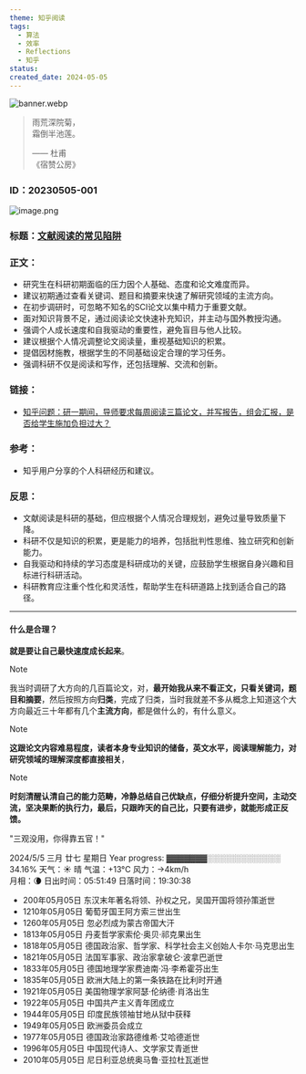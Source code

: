 ```yaml
---
theme: 知乎阅读
tags:
  - 算法
  - 效率
  - Reflections
  - 知乎
status: 
created_date: 2024-05-05
---
```

![banner.webp](https://cdn.jsdelivr.net/gh/duanbiao2000/BlogGallery@main/picture/banner.webp)

> 雨荒深院菊，  
> 霜倒半池莲。  
> 
> —— 杜甫  
> 《宿赞公房》

### **ID**：20230505-001
![image.png](https://cdn.jsdelivr.net/gh/duanbiao2000/BlogGallery@main/picture/20240504232256.png)

### **标题**：[文献阅读的常见陷阱](../../AI/信息差/知乎/科研新手如何避免文献阅读的常见陷阱)
### **正文**：
- 研究生在科研初期面临的压力因个人基础、态度和论文难度而异。
- 建议初期通过查看关键词、题目和摘要来快速了解研究领域的主流方向。
- 在初步调研时，可忽略不知名的SCI论文以集中精力于重要文献。
- 面对知识背景不足，通过阅读论文快速补充知识，并主动与国外教授沟通。
- 强调个人成长速度和自我驱动的重要性，避免盲目与他人比较。
- 建议根据个人情况调整论文阅读量，重视基础知识的积累。
- 提倡因材施教，根据学生的不同基础设定合理的学习任务。
- 强调科研不仅是阅读和写作，还包括理解、交流和创新。

### **链接**：
- [知乎问题：研一期间，导师要求每周阅读三篇论文，并写报告，组会汇报，是否给学生施加负担过大？](https://www.zhihu.com/question/424734865/answer/1520845021)
### **参考**：
- 知乎用户分享的个人科研经历和建议。
### **反思**：
- 文献阅读是科研的基础，但应根据个人情况合理规划，避免过量导致质量下降。
- 科研不仅是知识的积累，更是能力的培养，包括批判性思维、独立研究和创新能力。
- 自我驱动和持续的学习态度是科研成功的关键，应鼓励学生根据自身兴趣和目标进行科研活动。
- 科研教育应注重个性化和灵活性，帮助学生在科研道路上找到适合自己的路径。

---
#### 什么是合理？
**就是要让自己最快速度成长起来**。

>[!note]
>我当时调研了大方向的几百篇论文，对，**最开始我从来不看正文，只看关键词，题目和摘要**，然后按照方向**归类**，完成了归类，当时我就差不多从概念上知道这个大方向最近三十年都有几个**主流方向**，都是做什么的，有什么意义。

>[!note]
>**这跟论文内容难易程度，读者本身专业知识的储备，英文水平，阅读理解能力，对研究领域的理解深度都直接相关**，

> [!note]
> **时刻清醒认清自己的能力范畴，冷静总结自己优缺点，仔细分析提升空间，主动交流，坚决果断的执行力，最后，只跟昨天的自己比，只要有进步，就能形成正反馈。** 



"三观没用，你得靠五官！"

2024/5/5 三月 廿七 星期日
Year progress: ▓▓▓▓▓▓▓░░░░░░░░░░░░░ 34.16%
天气：☀️   晴 气温：+13°C 风力：→4km/h  
月相：🌘 日出时间：05:51:49 日落时间：19:30:38
- 200年05月05日 东汉末年著名将领、孙权之兄，吴国开国将领孙策逝世
- 1210年05月05日 葡萄牙国王阿方索三世出生
- 1260年05月05日 忽必烈成为蒙古帝国大汗
- 1813年05月05日 丹麦哲学家索伦·奥贝·祁克果出生
- 1818年05月05日 德国政治家、哲学家、科学社会主义创始人卡尔·马克思出生
- 1821年05月05日 法国军事家、政治家拿破仑·波拿巴逝世
- 1833年05月05日 德国地理学家费迪南·冯·李希霍芬出生
- 1835年05月05日 欧洲大陆上的第一条铁路在比利时开通
- 1921年05月05日 美国物理学家阿瑟·伦纳德·肖洛出生
- 1922年05月05日 中国共产主义青年团成立
- 1944年05月05日 印度民族领袖甘地从狱中获释
- 1949年05月05日 欧洲委员会成立
- 1977年05月05日 德国政治家路德维希·艾哈德逝世
- 1996年05月05日 中国现代诗人、文学家艾青逝世
- 2010年05月05日 尼日利亚总统奥马鲁·亚拉杜瓦逝世


